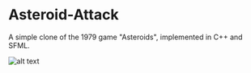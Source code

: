 # Asteroid-Attack
A simple clone of the 1979 game "Asteroids", implemented in C++ and SFML. 


![alt text](https://ibb.co/hhDtKq)
